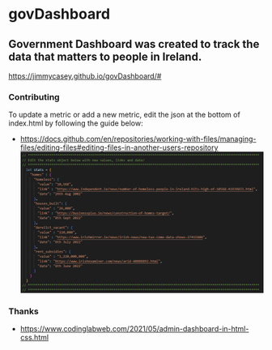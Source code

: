 # govDashboard

## Government Dashboard was created to track the data that matters to people in Ireland.

https://jimmycasey.github.io/govDashboard/#

### Contributing

To update a metric or add a new metric, edit the json at the bottom of index.html by following the guide below:
- https://docs.github.com/en/repositories/working-with-files/managing-files/editing-files#editing-files-in-another-users-repository
![](screenshot.png)

### Thanks
- https://www.codinglabweb.com/2021/05/admin-dashboard-in-html-css.html